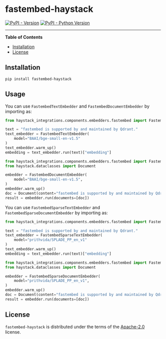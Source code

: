 # fastembed-haystack

[![PyPI - Version](https://img.shields.io/pypi/v/fastembed-haystack.svg)](https://pypi.org/project/fastembed-haystack)
[![PyPI - Python Version](https://img.shields.io/pypi/pyversions/fastembed-haystack.svg)](https://pypi.org/project/fastembed-haystack)

-----

**Table of Contents**

- [Installation](#installation)
- [License](#license)

## Installation

```console
pip install fastembed-haystack
```

## Usage

You can use `FastembedTextEmbedder` and `FastembedDocumentEmbedder` by importing as:

```python
from haystack_integrations.components.embedders.fastembed import FastembedTextEmbedder

text = "fastembed is supported by and maintained by Qdrant."
text_embedder = FastembedTextEmbedder(
    model="BAAI/bge-small-en-v1.5"
)
text_embedder.warm_up()
embedding = text_embedder.run(text)["embedding"]
```

```python
from haystack_integrations.components.embedders.fastembed import FastembedDocumentEmbedder
from haystack.dataclasses import Document

embedder = FastembedDocumentEmbedder(
    model="BAAI/bge-small-en-v1.5",
)
embedder.warm_up()
doc = Document(content="fastembed is supported by and maintained by Qdrant.", meta={"long_answer": "no",})
result = embedder.run(documents=[doc])
```

You can use `FastembedSparseTextEmbedder` and `FastembedSparseDocumentEmbedder` by importing as:

```python
from haystack_integrations.components.embedders.fastembed import FastembedSparseTextEmbedder

text = "fastembed is supported by and maintained by Qdrant."
text_embedder = FastembedSparseTextEmbedder(
    model="prithvida/SPLADE_PP_en_v1"
)
text_embedder.warm_up()
embedding = text_embedder.run(text)["embedding"]
```

```python
from haystack_integrations.components.embedders.fastembed import FastembedSparseDocumentEmbedder
from haystack.dataclasses import Document

embedder = FastembedSparseDocumentEmbedder(
    model="prithvida/SPLADE_PP_en_v1",
)
embedder.warm_up()
doc = Document(content="fastembed is supported by and maintained by Qdrant.", meta={"long_answer": "no",})
result = embedder.run(documents=[doc])
```

## License

`fastembed-haystack` is distributed under the terms of the [Apache-2.0](https://spdx.org/licenses/Apache-2.0.html) license.
